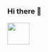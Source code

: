 ### Hi there 👋

<!--
**sydneymurray/sydneymurray** is a ✨ _special_ ✨ repository because its `README.md` (this file) appears on your GitHub profile.

Here are some ideas to get you started:

- 🔭 I’m currently working on ...
- 🌱 I’m currently learning ...
- 👯 I’m looking to collaborate on ...
- 🤔 I’m looking for help with ...
- 💬 Ask me about ...
- 📫 How to reach me: ...
- 😄 Pronouns: ...
- ⚡ Fun fact: ...
-->


<a href="https://www.instagram.com/valentinaponchietti/">
     <img width="50" src="https://upload.wikimedia.org/wikipedia/commons/thumb/e/e7/Instagram_logo_2016.svg/198px-Instagram_logo_2016.svg.png"></img>
</a>

<!-- [![Top Langs](https://github-readme-stats.vercel.app/api/top-langs/?username=catlirex&layout=compact&theme=tokyonight&hide_border=ture)](https://github.com/valeponchi) -->

